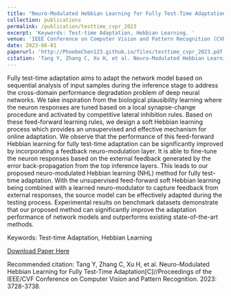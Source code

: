 ```yaml
---
title: "Neuro-Modulated Hebbian Learning for Fully Test-Time Adaptation"
collection: publications
permalink: /publication/testtime_cvpr_2023
excerpt: 'Keywords: Test-time Adaptation, Hebbian Learning. '
venue: 'IEEE Conference on Computer Vision and Pattern Recognition (CVPR)'
date: 2023-06-01
paperurl: 'http://PhoebeChen123.github.io/files/testtime_cvpr_2023.pdf'
citation: 'Tang Y, Zhang C, Xu H, et al. Neuro-Modulated Hebbian Learning for Fully Test-Time Adaptation[C]//Proceedings of the IEEE/CVF Conference on Computer Vision and Pattern Recognition. 2023: 3728-3738.'
---
```

Fully test-time adaptation aims to adapt the network model based on sequential analysis of input samples during the inference stage to address the cross-domain performance degradation problem of deep neural networks. We take inspiration from the biological plausibility learning where the neuron responses are tuned based on a local synapse-change procedure and activated by competitive lateral inhibition rules. Based on these feed-forward learning rules, we design a soft Hebbian learning process which provides an unsupervised and effective mechanism for online adaptation. We observe that the performance of this feed-forward Hebbian learning for fully test-time adaptation can be significantly improved by incorporating a feedback neuro-modulation layer. It is able to fine-tune the neuron responses based on the external feedback generated by the error back-propagation from the top inference layers. This leads to our proposed neuro-modulated Hebbian learning (NHL) method for fully test-time adaptation. With the unsupervised feed-forward soft Hebbian learning being combined with a learned neuro-modulator to capture feedback from external responses, the source model can be effectively adapted during the testing process. Experimental results on benchmark datasets demonstrate that our proposed method can significantly improve the adaptation performance of network models and outperforms existing state-of-the-art methods.

Keywords: Test-time Adaptation, Hebbian Learning

[Download Paper Here](http://PhoebeChen123.github.io/files/testtime_cvpr_2023.pdf)

Recommended citation: Tang Y, Zhang C, Xu H, et al. Neuro-Modulated Hebbian Learning for Fully Test-Time Adaptation[C]//Proceedings of the IEEE/CVF Conference on Computer Vision and Pattern Recognition. 2023: 3728-3738.
